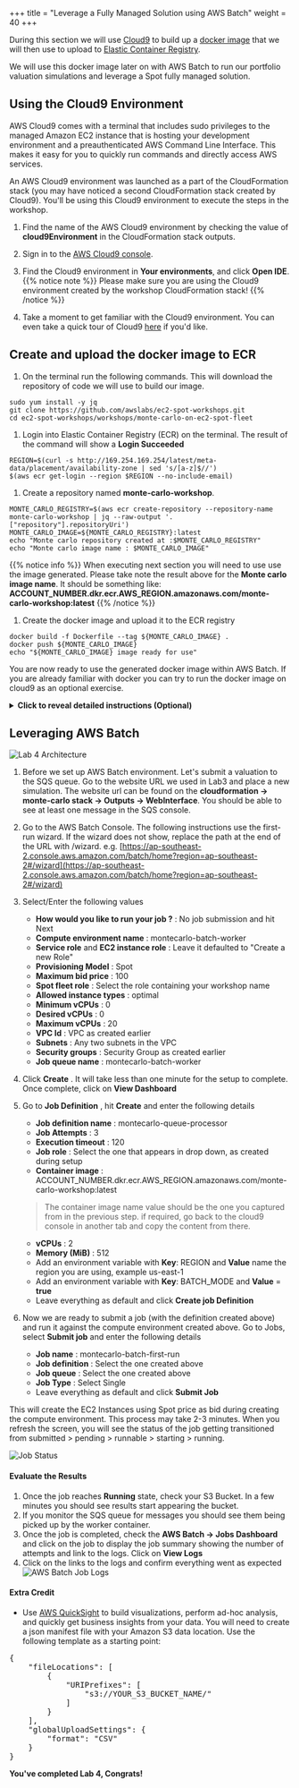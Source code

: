 +++
title = "Leverage a Fully Managed Solution using AWS Batch"
weight = 40
+++

During this section we will use [Cloud9](https://aws.amazon.com/cloud9/) to build up a 
[docker image](https://docs.docker.com/v17.09/engine/userguide/storagedriver/imagesandcontainers/)
that we will then use to upload to [Elastic Container Registry](https://aws.amazon.com/ecr/). 

We will use this docker image later on with AWS Batch to run our portfolio valuation simulations and
leverage a Spot fully managed solution.

## Using the Cloud9 Environment

AWS Cloud9 comes with a terminal that includes sudo privileges to the managed Amazon EC2 instance that is hosting your development environment and a preauthenticated AWS Command Line Interface. This makes it easy for you to quickly run commands and directly access AWS services.

An AWS Cloud9 environment was launched as a part of the CloudFormation stack (you may have noticed a second CloudFormation stack created by Cloud9). You'll be using this Cloud9 environment to execute the steps in the workshop.

1. Find the name of the AWS Cloud9 environment by checking the value of **cloud9Environment** in the CloudFormation stack outputs.

1. Sign in to the [AWS Cloud9 console](https://console.aws.amazon.com/cloud9/).

1. Find the Cloud9 environment in **Your environments**, and click **Open IDE**.
{{% notice note %}}
Please make sure you are using the Cloud9 environment created by the workshop CloudFormation stack!
{{% /notice %}}

1. Take a moment to get familiar with the Cloud9 environment. You can even take a quick tour of Cloud9 [here](https://docs.aws.amazon.com/cloud9/latest/user-guide/tutorial.html#tutorial-tour-ide) if you'd like.


## Create and upload the docker image to ECR

1. On the terminal run the following commands. This will download the repository of code we will
use to build our image.
```
sudo yum install -y jq
git clone https://github.com/awslabs/ec2-spot-workshops.git
cd ec2-spot-workshops/workshops/monte-carlo-on-ec2-spot-fleet
```

1. Login into Elastic Container Registry (ECR) on the terminal. The result of the command will show a **Login Succeeded**
```
REGION=$(curl -s http://169.254.169.254/latest/meta-data/placement/availability-zone | sed 's/[a-z]$//')
$(aws ecr get-login --region $REGION --no-include-email)
```

1. Create a repository named **monte-carlo-workshop**.
```
MONTE_CARLO_REGISTRY=$(aws ecr create-repository --repository-name monte-carlo-workshop | jq --raw-output '.["repository"].repositoryUri')
MONTE_CARLO_IMAGE=${MONTE_CARLO_REGISTRY}:latest
echo "Monte carlo repository created at :$MONTE_CARLO_REGISTRY"
echo "Monte carlo image name : $MONTE_CARLO_IMAGE"
```
{{% notice info %}}
When executing next section you will need to use use the image generated. Please take note the 
result above for the **Monte carlo image name**. It should be something like: **ACCOUNT_NUMBER.dkr.ecr.AWS_REGION.amazonaws.com/monte-carlo-workshop:latest**
{{% /notice %}}

1. Create the docker image and upload it to the ECR registry
```
docker build -f Dockerfile --tag ${MONTE_CARLO_IMAGE} .
docker push ${MONTE_CARLO_IMAGE}
echo "${MONTE_CARLO_IMAGE} image ready for use"
```

You are now ready to use the generated docker image within AWS Batch. If you are already familiar 
with docker you can try to run the docker image on cloud9 as an optional exercise.


<details>
<summary><strong>Click to reveal detailed instructions (Optional)</strong></summary><p>

1. First let's ensure our cloud9 instance has the right role to query SQS
    1. Go to the **EC2 Console** and click on **instances**
    1. Select the cloud9 instance we are using for this lab
    1. Click on **Actions** and select ** Instance Settings -> Attach/Replace IAM role**
    1. Select the role created by the cloudformation template, prefixed with **monte-carlo-spotFleetInstanceRole**
1. Go to the website URL we used in Lab3 and place a new simulation. The website url can be found
on the **cloudformation -> monte-carlo stack -> Outputs -> WebInterface**
1. Go back to **Cloud9 terminal** and execute the following command.
```
docker run -it -e BATCH_MODE=true -e REGION=$REGION ${MONTE_CARLO_IMAGE}
```

This should display how the process consumes SQS messages from the queue and exits after a few iterations waiting if there are no more messages queued.
</details>

## Leveraging AWS Batch
![Lab 4 Architecture](/images/monte-carlo-on-ec2-spot-fleet/lab4_arch.png) 

1. Before we set up AWS Batch environment. Let's submit a valuation to the SQS queue.
Go to the website URL we used in Lab3 and place a new simulation. The website url can be found
on the **cloudformation -> monte-carlo stack -> Outputs -> WebInterface**. You should be
able to see at least one message in the SQS console.

1. Go to the AWS Batch Console. The following instructions use the first-run wizard. If the wizard does not show, replace the path at the end of the URL with /wizard. e.g. [https://ap-southeast-2.console.aws.amazon.com/batch/home?region=ap-southeast-2#/wizard](https://ap-southeast-2.console.aws.amazon.com/batch/home?region=ap-southeast-2#/wizard)

1. Select/Enter the following values
    * **How would you like to run your job ?** : No job submission and hit Next
    * **Compute environment name** : montecarlo-batch-worker
    * **Service role** and **EC2 instance role** : Leave it defaulted to "Create a new Role"
    * **Provisioning Model** : Spot
    * **Maximum bid price** : 100
    * **Spot fleet role** : Select the role containing your workshop name
    * **Allowed instance types** : optimal
    * **Minimum vCPUs** : 0
    * **Desired vCPUs** : 0
    * **Maximum vCPUs** : 20
    * **VPC Id** : VPC as created earlier
    * **Subnets** : Any two subnets in the VPC
    * **Security groups** : Security Group as created earlier
    * **Job queue name** : montecarlo-batch-worker

1. Click **Create** . It will take less than one minute for the setup to complete. Once complete, click on **View Dashboard**
1. Go to **Job Definition** , hit **Create** and enter the following details
    * **Job definition name** :  montecarlo-queue-processor
    * **Job Attempts** : 3
    * **Execution timeout** : 120 
    * **Job role** :  Select the one that appears in drop down, as created during setup
    * **Container image** :  ACCOUNT_NUMBER.dkr.ecr.AWS_REGION.amazonaws.com/monte-carlo-workshop:latest
    
    > The container image name value should be the one you captured from in the previous step.
    if required, go back to the cloud9 console in another tab and copy the content from there.
    
    * **vCPUs** : 2
    * **Memory (MiB)** : 512
    * Add an environment variable with **Key**: REGION and **Value**  name the region you are using, example us-east-1
    * Add an environment variable with **Key**: BATCH_MODE and **Value** = **true**
    * Leave everything as default and click **Create job Definition**

1. Now we are ready to submit a job (with the definition created above) and run it against the compute environment created above.
Go to Jobs, select **Submit job** and enter the following details
    * **Job name** :  montecarlo-batch-first-run
    * **Job definition** :  Select the one created above
    * **Job queue** :  Select the one created above
    * **Job Type** : Select Single
    * Leave everything as default and click **Submit Job**

This will create the EC2 Instances using Spot price as bid during creating the compute environment.
This process may take 2-3 minutes. When you refresh the screen, you will see the status of the job getting transitioned from submitted > pending > runnable > starting > running.

![Job Status](/images/monte-carlo-on-ec2-spot-fleet/batch-job-status.png)

#### Evaluate the Results
1. Once the job reaches **Running** state, check your S3 Bucket. In a few minutes you should see results start appearing the bucket.
1. If you monitor the SQS queue for messages you should see them being picked up by the worker container.
1. Once the job is completed, check the **AWS Batch -> Jobs Dashboard** and click on the job to display the job summary showing the number of attempts and link to the logs. Click on **View Logs**
1. Click on the links to the logs and confirm everything went as expected
![AWS Batch Job Logs](/images/monte-carlo-on-ec2-spot-fleet/aws_batch_logs.png)

#### Extra Credit
* Use [AWS QuickSight](https://https://quicksight.aws/) to build visualizations, perform ad-hoc analysis, and quickly get business insights from your data. You will need to create a json manifest file with your Amazon S3 data location. Use the following template as a starting point:

<pre>
{
    "fileLocations": [
        {
            "URIPrefixes": [
                "s3://YOUR_S3_BUCKET_NAME/"
            ]
        }
    ],
    "globalUploadSettings": {
        "format": "CSV"
    }
}
</pre>

**You've completed Lab 4, Congrats!**